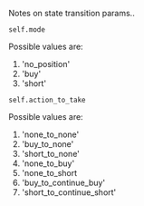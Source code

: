 Notes on state transition params..

`self.mode`

Possible values are:
1. 'no_position'
2. 'buy'
3. 'short'


`self.action_to_take`

Possible values are:
1. 'none_to_none'
2. 'buy_to_none'
3. 'short_to_none'
4. 'none_to_buy'
5. 'none_to_short
6. 'buy_to_continue_buy'
7. 'short_to_continue_short'
